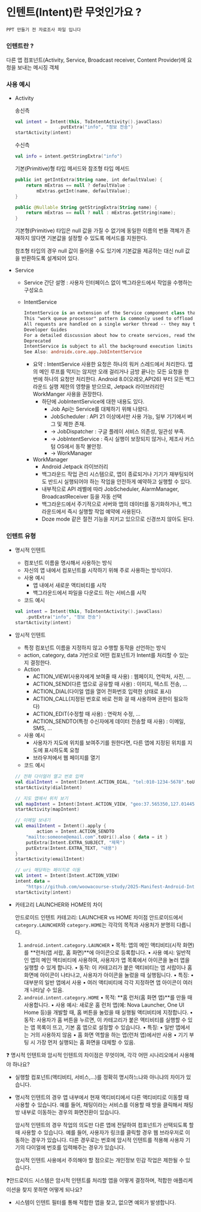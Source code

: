 # 인텐트(Intent)란 무엇인가요 ?

`PPT 만들기 전 자료조사 파일 입니다`

### 인텐트란 ?

다른 앱 컴포넌트(Activity, Service, Broadcast receiver, Content Provider)에 요청을 보내는 메시징 객체 

### 사용 예시

- Activity
    
    송신측
    
    ```kotlin
    val intent = Intent(this, ToIntentActivity().javaClass)
                    .putExtra("info", "정보 전송")
    startActivity(intent)
    ```
    
    수신측
    
    ```kotlin
    val info = intent.getStringExtra("info")
    ```
    
    기본(Primitive)형 타입 메서드와 참조형 타입 메서드
    
    ```kotlin
    public int getIntExtra(String name, int defaultValue) {
        return mExtras == null ? defaultValue :
            mExtras.getInt(name, defaultValue);
    }
    
    public @Nullable String getStringExtra(String name) {
        return mExtras == null ? null : mExtras.getString(name);
    }
    ```
    
    기본형(Primitive) 타입은 null 값을 가질 수 없기에 동일한 이름의 번들 객체가 존재하지 않다면 기본값을 설정할 수 있도록 메서드를 지원한다.
    
    참조형 타입의 경우 null 값이 들어올 수도 있기에 기본값을 제공하는 대신 null 값을 반환하도록 설계되어 있다.
    
- Service
    - Service 간단 설명 : 사용자 인터페이스 없이 백그라운드에서 작업을 수행하는 구성요소
    - IntentService
        
        ```kotlin
        IntentService is an extension of the Service component class that handles asynchronous requests (expressed as Intents) on demand. Clients send requests through android.content.Context.startService(Intent) calls; the service is started as needed, handles each Intent in turn using a worker thread, and stops itself when it runs out of work.
        This "work queue processor" pattern is commonly used to offload tasks from an application's main thread. The IntentService class exists to simplify this pattern and take care of the mechanics. To use it, extend IntentService and implement onHandleIntent(Intent). IntentService will receive the Intents, launch a worker thread, and stop the service as appropriate.
        All requests are handled on a single worker thread -- they may take as long as necessary (and will not block the application's main loop), but only one request will be processed at a time.
        Developer Guides
        For a detailed discussion about how to create services, read the Services developer guide.
        Deprecated
        IntentService is subject to all the background execution limits imposed with Android 8.0 (API level 26). Consider using androidx.work.WorkManager instead.
        See Also: androidx.core.app.JobIntentService
        ```
        
        - 요약 : IntentService 사용한 요청은 하나의 워커 스레드에서 처리한다.  앱의 메인 루프를 막지는 않지만 오래 걸리거나 금방 끝나는 모든 요청을 한 번에 하나의 요청만 처리한다. Android 8.0(오레오,API26) 부터 모든 백그라운드 실행 제한의 영향을 받으므로, Jetpack 라이브러리인 WorkManger 사용을 권장한다.
            - 하단에 JobIntentService에 대한 내용도 있다.
                - Job Api는 Service를 대체하기 위해 나왔다.
                - JobScheduler :  API 21 이상에서만 사용 가능, 일부 기기에서 버그 및 제한 존재.
                - → JobDispatcher : 구글 플레이 서비스 의존성, 일관성 부족.
                - → JobIntentService : 즉시 실행이 보장되지 않거나, 제조사 커스텀 OS에서 동작 불안정.
                - → WorkManager
        - WorkManager
            - Android Jetpack 라이브러리
            - 백그라운드 작업 관리 시스템으로, 앱이 종료되거나 기기가 재부팅되어도 반드시 실행되어야 하는 작업을 안전하게 예약하고 실행할 수 있다.
            - 내부적으로 API 레벨에 따라 JobScheduler, AlarmManager, BroadcastReceiver 등을 자동 선택
            - 백그라운드에서 주기적으로 서버와 앱의 데이터를 동기화하거나, 백그라운드에서 즉시 실행할 작업 예약에 사용된다.
            - Doze mode 같은 절전 기능을 지키고 있으므로 신경쓰지 않아도 된다.

### 인텐트 유형

- 명시적 인텐트
    - 컴포넌트 이름을 명시해서 사용하는 방식
    - 자신의 앱 내에서 컴포넌트를 시작하기 위해 주로 사용하는 방식이다.
    - 사용 예시
        - 앱 내에서 새로운 액티비티를 시작
        - 백그라운드에서 파일을 다운로드 하는 서비스를 시작
    - 코드 예시
    
    ```kotlin
    val intent = Intent(this, ToIntentActivity().javaClass)
        .putExtra("info", "정보 전송")
    startActivity(intent)
    ```
    
- 암시적 인텐트
    - 특정 컴포넌트 이름을 지정하지 않고 수행할 동작을 선언하는 방식
    - action, category, data 기반으로 어떤 컴포넌트가 Intent를 처리할 수 있는 지 결정한다.
    - Action
        - ACTION_VIEW(사용자에게 보여줄 때 사용) : 웹페이지, 연락처, 사진, …
        - ACTION_SEND(다른 앱으로 공유할 때 사용) : 이미지, 텍스트 전송, …
        - ACTION_DIAL(다이얼 앱을 열어 전화번호 입력한 상태로 표시)
        - ACTION_CALL(지정된 번호로 바로 전화 걸 때 사용하며 권한이 필요하다)
        - ACTION_EDIT(수정할 때 사용) : 연락처 수정, …
        - ACTION_SENDTO(특정 수신자에게 데이터 전송할 때 사용) : 이메일, SMS, …
    - 사용 예시
        - 사용자가 지도에 위치를 보여주기를 원한다면, 다른 앱에 지정된 위치를 지도에 표시하도록 요청
        - 브라우저에서 웹 페이지를 열기
    - 코드 예시
    
    ```kotlin
    // 전화 다이얼러 열고 번호 입력
    val dialIntent = Intent(Intent.ACTION_DIAL, "tel:010-1234-5678".toUri())
    startActivity(dialIntent)
    
    // 지도 앱에서 위치 보기
    val mapIntent = Intent(Intent.ACTION_VIEW, "geo:37.565350,127.01445".toUri())
    startActivity(mapIntent)
    
    // 이메일 보내기
    val emailIntent = Intent().apply {
    		action = Intent.ACTION_SENDTO
        "mailto:someone@email.com".toUri().also { data = it }
        putExtra(Intent.EXTRA_SUBJECT, "제목")
        putExtra(Intent.EXTRA_TEXT, "내용")
    }
    startActivity(emailIntent)
    
    // uri 해당하는 페이지로 이동
    val intent = Intent(Intent.ACTION_VIEW)
    intent.data =
        "https://github.com/woowacourse-study/2025-Manifest-Android-Interview-Study".toUri()
    startActivity(intent)
    ```
    
- 카테고리 LAUNCHER와 HOME의 차이
    
    안드로이드 인텐트 카테고리: LAUNCHER vs HOME 차이점
    안드로이드에서 `category.LAUNCHER`와 `category.HOME`는 각각의 목적과 사용처가 분명히 다릅니다.
    
    1. `android.intent.category.LAUNCHER`
    •	목적:
    앱의 메인 액티비티(시작 화면)를 **런처(앱 서랍, 홈 화면)**에 아이콘으로 등록합니다.
    •	사용 예시:
    일반적인 앱의 메인 액티비티에 사용하여, 사용자가 앱 목록에서 아이콘을 눌러 앱을 실행할 수 있게 합니다.
    •	동작:
    이 카테고리가 붙은 액티비티는 앱 서랍이나 홈 화면에 아이콘이 나타나고, 사용자가 아이콘을 눌렀을 때 실행됩니다.
    •	특징:
    •	대부분의 일반 앱에서 사용
    •	여러 액티비티에 각각 지정하면 앱 아이콘이 여러 개 나타날 수 있음.
    2. `android.intent.category.HOME`
    •	목적:
    **홈 런처(홈 화면 앱)**를 만들 때 사용합니다.
    •	사용 예시:
    새로운 홈 런처 앱(예: Nova Launcher, One UI Home 등)을 개발할 때, 홈 버튼을 눌렀을 때 실행될 액티비티에 지정합니다.
    •	동작:
    사용자가 홈 버튼을 누르면, 이 카테고리가 붙은 액티비티를 실행할 수 있는 앱 목록이 뜨고, 기본 홈 앱으로 설정할 수 있습니다.
    •	특징:
    •	일반 앱에서는 거의 사용하지 않음
    •	홈 화면 역할을 하는 앱(런처 앱)에서만 사용
    •	기기 부팅 시 가장 먼저 실행되는 홈 화면을 대체할 수 있음.

❓ 명시적 인텐트와 암시적 인텐트의 차이점은 무엇이며, 각각 어떤 시나리오에서 사용해야 하나요?

- 실행할 컴포넌트(액티비티, 서비스,…)를 정확히 명시하느냐와 아니냐의 차이가 있습니다.
- 명시적 인텐트의 경우 앱 내부에서 현재 액티비티에서 다른 액티비티로 이동할 때 사용할 수 있습니다. 예를 들어, 채팅이라는 서비스를 이용할 때 방을 클릭해서 채팅방 내부로 이동하는 경우의 화면전환이 있습니다.
    
    암시적 인텐트의 경우 작업의 의도만 다른 앱에 전달하여 컴포넌트가 선택되도록 할 때 사용할 수 있습니다. 예를 들어, 사용자가 링크를 클릭할 경우 웹 브라우저로 이동하는 경우가 있습니다. 다른 경우로는 번호에 암시적 인텐트를 적용해 사용자 기기의 다이얼에 번호를 입력해주는 경우가 있습니다. 
    
    암시적 인텐트 사용에서 주의해야 할 점으로는 개인정보 민감 작업은 제한될 수 있습니다.
    

❓안드로이드 시스템은 암시적 인텐트를 처리할 앱을 어떻게 결정하며, 적합한 애플리케이션을 찾지 못하면 어떻게 되나요?

- 시스템이 인텐트 필터를 통해 적합한 앱을 찾고, 없으면 예외가 발생합니다.
